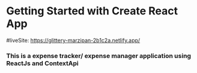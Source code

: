 # Getting Started with Create React App

#liveSite:  https://glittery-marzipan-2b1c2a.netlify.app/

<h3>This is a expense tracker/ expense manager application using ReactJs and ContextApi </h3>

